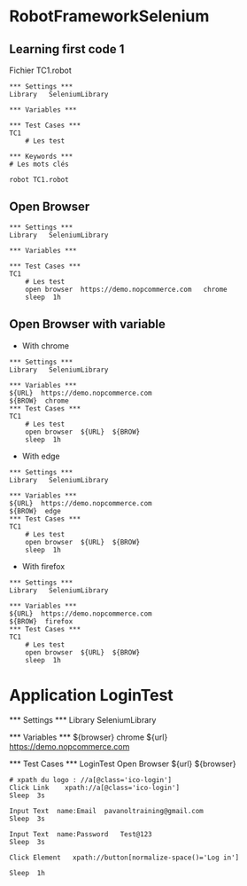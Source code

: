 # RobotFrameworkSelenium

## Learning first code 1 
Fichier TC1.robot
```
*** Settings ***
Library   SeleniumLibrary

*** Variables ***

*** Test Cases ***
TC1
    # Les test

*** Keywords ***
# Les mots clés
```
```
robot TC1.robot
```
## Open Browser
```
*** Settings ***
Library   SeleniumLibrary

*** Variables ***

*** Test Cases ***
TC1
    # Les test
    open browser  https://demo.nopcommerce.com   chrome
    sleep  1h
```

## Open Browser with variable

* With chrome

```
*** Settings ***
Library   SeleniumLibrary

*** Variables ***
${URL}  https://demo.nopcommerce.com 
${BROW}  chrome
*** Test Cases ***
TC1
    # Les test
    open browser  ${URL}  ${BROW}
    sleep  1h
```

* With edge

```
*** Settings ***
Library   SeleniumLibrary

*** Variables ***
${URL}  https://demo.nopcommerce.com 
${BROW}  edge
*** Test Cases ***
TC1
    # Les test
    open browser  ${URL}  ${BROW}
    sleep  1h
```

* With firefox

```
*** Settings ***
Library   SeleniumLibrary

*** Variables ***
${URL}  https://demo.nopcommerce.com 
${BROW}  firefox
*** Test Cases ***
TC1
    # Les test
    open browser  ${URL}  ${BROW}
    sleep  1h
```
# Application LoginTest
*** Settings ***
Library    SeleniumLibrary

*** Variables ***
${browser}  chrome
${url}  https://demo.nopcommerce.com

*** Test Cases ***
LoginTest
    Open Browser   ${url}  ${browser}

    # xpath du logo : //a[@class='ico-login']
    Click Link    xpath://a[@class='ico-login']
    Sleep  3s

    Input Text  name:Email  pavanoltraining@gmail.com
    Sleep  3s

    Input Text  name:Password   Test@123
    Sleep  3s

    Click Element   xpath://button[normalize-space()='Log in']

    Sleep  1h
